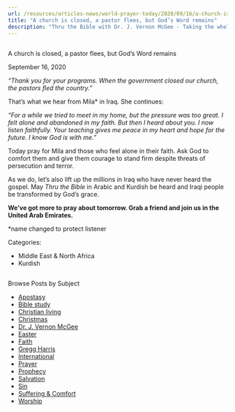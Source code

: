 ```yaml
---
url: /resources/articles-news/world-prayer-today/2020/09/16/a-church-is-closed-a-pastor-flees-but-god-s-word-remains
title: "A church is closed, a pastor flees, but God’s Word remains"
description: "Thru the Bible with Dr. J. Vernon McGee - Taking the whole Word to the whole world"
---
```







## 
 A church is closed, a pastor flees, but God’s Word remains


September 16, 2020
![]()




*“Thank you for your programs. When the government closed our church, the pastors fled the country.”*

That’s what we hear from Mila\* in Iraq. She continues:

*“For a while we tried to meet in my home, but the pressure was too great. I felt alone and abandoned in my faith. But then I heard about you. I now listen faithfully. Your teaching gives me peace in my heart and hope for the future. I know God is with me.”* 

Today pray for Mila and those who feel alone in their faith. Ask God to comfort them and give them courage to stand firm despite threats of persecution and terror. 

As we do, let’s also lift up the millions in Iraq who have never heard the gospel. May *Thru the Bible* in Arabic and Kurdish be heard and Iraqi people be transformed by God’s grace.

**We’ve got more to pray about tomorrow. Grab a friend and join us in the United Arab Emirates.**

\*name changed to protect listener



Categories: 


* Middle East & North Africa
* Kurdish









## 
 Browse Posts by Subject


* [Apostasy](/resources/articles-news/-in-tags/tags/Apostasy)
* [Bible study](/resources/articles-news/-in-tags/tags/Bible-study)
* [Christian living](/resources/articles-news/-in-tags/tags/Christian-living)
* [Christmas](/resources/articles-news/-in-tags/tags/Christmas)
* [Dr. J. Vernon McGee](/resources/articles-news/-in-tags/tags/Dr-J-Vernon-McGee)
* [Easter](/resources/articles-news/-in-tags/tags/easter)
* [Faith](/resources/articles-news/-in-tags/tags/Faith)
* [Gregg Harris](/resources/articles-news/-in-tags/tags/Gregg-Harris)
* [International](/resources/articles-news/-in-tags/tags/International)
* [Prayer](/resources/articles-news/-in-tags/tags/prayer)
* [Prophecy](/resources/articles-news/-in-tags/tags/Prophecy)
* [Salvation](/resources/articles-news/-in-tags/tags/Salvation)
* [Sin](/resources/articles-news/-in-tags/tags/sin)
* [Suffering & Comfort](/resources/articles-news/-in-tags/tags/Suffering-Comfort)
* [Worship](/resources/articles-news/-in-tags/tags/worship)







